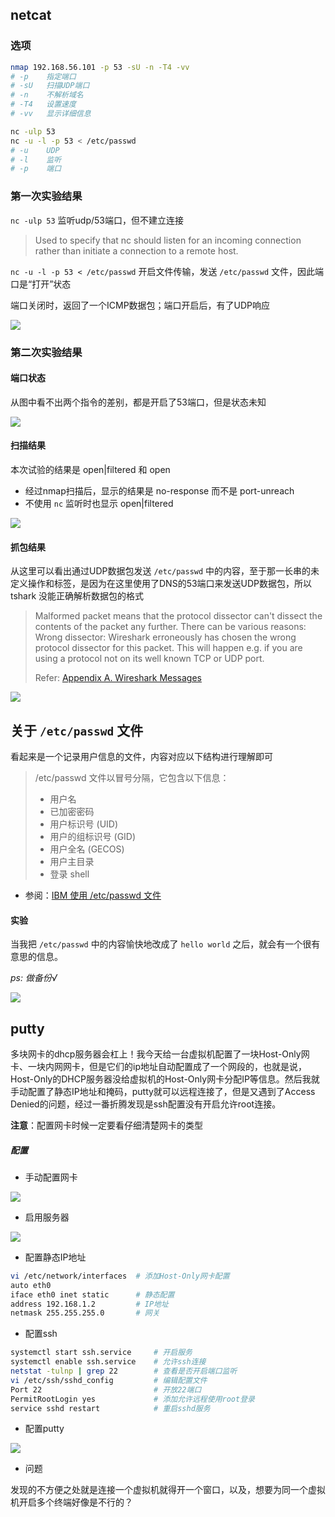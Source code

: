 ## netcat

### 选项
```bash
nmap 192.168.56.101 -p 53 -sU -n -T4 -vv
# -p    指定端口
# -sU   扫描UDP端口
# -n    不解析域名
# -T4   设置速度
# -vv   显示详细信息
```

```bash
nc -ulp 53
nc -u -l -p 53 < /etc/passwd
# -u    UDP
# -l    监听
# -p    端口
```

### 第一次实验结果
`nc -ulp 53` 监听udp/53端口，但不建立连接
> Used to specify that nc should listen for an incoming connection rather than initiate a connection to a remote host. 

`nc -u -l -p 53 < /etc/passwd` 开启文件传输，发送 `/etc/passwd` 文件，因此端口是“打开”状态

端口关闭时，返回了一个ICMP数据包；端口开启后，有了UDP响应

![](nc.png)

### 第二次实验结果
#### 端口状态
从图中看不出两个指令的差别，都是开启了53端口，但是状态未知

![](ssh/netstat.png)

#### 扫描结果
本次试验的结果是 open|filtered 和 open
- 经过nmap扫描后，显示的结果是 no-response 而不是 port-unreach
- 不使用 `nc` 监听时也显示 open|filtered

![](ssh/attacker.png)

#### 抓包结果
从这里可以看出通过UDP数据包发送 `/etc/passwd` 中的内容，至于那一长串的未定义操作和标签，是因为在这里使用了DNS的53端口来发送UDP数据包，所以 tshark 没能正确解析数据包的格式

> Malformed packet means that the protocol dissector can't dissect the contents of the packet any further. There can be various reasons: Wrong dissector: Wireshark erroneously has chosen the wrong protocol dissector for this packet. This will happen e.g. if you are using a protocol not on its well known TCP or UDP port.
> 
> Refer: [Appendix A. Wireshark Messages](https://www.wireshark.org/docs/wsug_html_chunked/AppMessages.html)

![](ssh/target.png)

## 关于 `/etc/passwd` 文件

看起来是一个记录用户信息的文件，内容对应以下结构进行理解即可
> /etc/passwd 文件以冒号分隔，它包含以下信息：
> - 用户名
> - 已加密密码
> - 用户标识号 (UID)
> - 用户的组标识号 (GID)
> - 用户全名 (GECOS)
> - 用户主目录
> - 登录 shell

- 参阅：[IBM 使用 /etc/passwd 文件](https://www.ibm.com/support/knowledgecenter/zh/ssw_aix_71/com.ibm.aix.security/passwords_etc_passwd_file.htm)

#### 实验
当我把 `/etc/passwd` 中的内容愉快地改成了 `hello world` 之后，就会有一个很有意思的信息。

*ps: 做备份√*

![](ssh/pass.png)

## putty

多块网卡的dhcp服务器会杠上！我今天给一台虚拟机配置了一块Host-Only网卡、一块内网网卡，但是它们的ip地址自动配置成了一个网段的，也就是说，Host-Only的DHCP服务器没给虚拟机的Host-Only网卡分配IP等信息。然后我就手动配置了静态IP地址和掩码，putty就可以远程连接了，但是又遇到了Access Denied的问题，经过一番折腾发现是ssh配置没有开启允许root连接。

**注意**：配置网卡时候一定要看仔细清楚网卡的类型

##### 配置
- 手动配置网卡

![](ssh/adapterA.png)

- 启用服务器

![](ssh/adapterD.png)

- 配置静态IP地址

```bash
vi /etc/network/interfaces  # 添加Host-Only网卡配置
auto eth0
iface eth0 inet static      # 静态配置
address 192.168.1.2         # IP地址
netmask 255.255.255.0       # 网关
```

- 配置ssh

```bash
systemctl start ssh.service     # 开启服务
systemctl enable ssh.service    # 允许ssh连接
netstat -tulnp | grep 22        # 查看是否开启端口监听
vi /etc/ssh/sshd_config         # 编辑配置文件
Port 22                         # 开放22端口
PermitRootLogin yes             # 添加允许远程使用root登录
service sshd restart            # 重启sshd服务
```

- 配置putty

![](ssh/putty.png)

- 问题

发现的不方便之处就是连接一个虚拟机就得开一个窗口，以及，想要为同一个虚拟机开启多个终端好像是不行的？